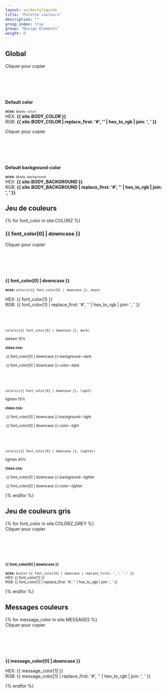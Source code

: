 ```yaml
---
layout: asidestyleguide
title: "Palette couleurs"
description: ""
group_index: true
group: "Design Elements"
weight: 0
---
```


## Global

<div class="row row-sm-noborder">
  <div class="col-xs-12 col-sm-4">
    <div class="clipboard-copy" style="height:100px;background:{{ site.BODY_COLOR }}" data-color-copy="{{ site.BODY_COLOR }}"><div class="copy bold">Cliquer pour copier</div></div>
    <p class="mvm"><strong>Default color</strong></p>
    <p class="mvm"><small><strong>scss:</strong> <code>$body-color</code></small><br/>HEX: <strong>{{ site.BODY_COLOR }}</strong><br/>RGB: <strong>{{ site.BODY_COLOR | replace_first: '#', '' | hex_to_rgb | join: ', ' }}</strong></p>
  </div>
  <div class="col-xs-12 col-sm-4">
    <div class="clipboard-copy" style="height:100px;background:{{ site.BODY_BACKGROUND }}" data-color-copy="{{ site.BODY_BACKGROUND }}"><div class="copy bold">Cliquer pour copier</div></div>
    <p class="mvm"><strong>Default background-color</strong></p>
    <p class="mvm"><small><strong>scss:</strong> <code>$body-background</code></small><br/>HEX: <strong>{{ site.BODY_BACKGROUND }}</strong><br/>RGB: <strong>{{ site.BODY_BACKGROUND | replace_first: '#', '' | hex_to_rgb | join: ', ' }}</strong></p>
  </div>
</div>

<!--
### Liens

<div class="row row-sm-noborder">
{% for link_color in site.LINK %}
  <div class="col-xs-12 col-sm-3">
    <div class="{{ link_color[0] | downcase }}-background clipboard-copy" style="height:100px;background:{{ link_color[1] }}"></div>
    <p class="mvm">lien: état <strong>{{ link_color[0] | downcase }}</strong></p>
    <p class="mvm">HEX: {{ link_color[1] }}<br/>RGB: {{ link_color[1] | replace_first: '#', '' | hex_to_rgb | join: ', ' }}</p>
    <p class="mvm"><span class="{{ link_color[0] | downcase }}-background clipboard-copy" style="padding:5px;color:#fff;background:{{ link_color[1] }}">.{{ link_color[0] | downcase }}-background</span><span class="{{ link_color[0] | downcase }}-color clipboard-copy" style="padding:5px;color:{{ link_color[1] }}">.{{ link_color[0] | downcase }}-color</span><span style="padding:5px;border:1px solid;border-color:{{ link_color[1] }};color:{{ link_color[1] }}">.{{ link_color[0] | downcase }}-border</span></p>
  </div>
{% endfor %}
</div>
 -->

## Jeu de couleurs

{% for font_color in site.COLORZ %}
  <h3>{{ font_color[0] | downcase }}</h3>
  <div class="row">
    <div class="col-xs-12 col-sm-4">
      <div class="{{ font_color[0] | downcase }}-background clipboard-copy" style="height:100px;" data-color-copy="{{ font_color[1] }}"><div class="copy bold">Cliquer pour copier</div></div>
      <p class="mtm mb-0"><strong>{{ font_color[0] | downcase }}</strong></p>
      <p class="mt-0 mbm"><small><strong>scss:</strong> <code>coloriz({{ font_color[0] | downcase }}, base)</code></small></p>
      <p class="mvm">HEX: {{ font_color[1] }}<br/>RGB: {{ font_color[1] | replace_first: '#', '' | hex_to_rgb | join: ', ' }}</p>
    </div>
    <div class="col-xs-12 col-sm-8">
      <div class="row row-sm-noborder">
        <div class="col-xs-12 col-sm-4">
          <div class="{{ font_color[0] | downcase }}-background--dark" style="height:40px;"></div>
          <p class="bold mtm mb-0"><small><code>coloriz({{ font_color[0] | downcase }}, dark)</code></small></p>
          <p class="mt-0 mbm"><small>darken 15%</small></p>
          <p class="mt-0 mb-0"><small><strong>class css:</strong></small></p>
          <p class="mt-0 mb-0"><small>.{{ font_color[0] | downcase }}-background--dark</small></p>
          <p class="mt-0 mb-0"><small>.{{ font_color[0] | downcase }}-color--dark</small></p>
        </div>
        <div class="col-xs-12 col-sm-4">
          <div class="{{ font_color[0] | downcase }}-background--light" style="height:40px;"></div>
          <p class="bold mtm mb-0"><small><code>coloriz({{ font_color[0] | downcase }}, light)</code></small></p>
          <p class="mt-0 mbm"><small>lighten 15%</small></p>
          <p class="mt-0 mb-0"><small><strong>class css:</strong></small></p>
          <p class="mt-0 mb-0"><small>.{{ font_color[0] | downcase }}-background--light</small></p>
          <p class="mt-0 mb-0"><small>.{{ font_color[0] | downcase }}-color--light</small></p>
        </div>
        <div class="col-xs-12 col-sm-4">
          <div class="{{ font_color[0] | downcase }}-background--lighter" style="height:40px;"></div>
          <p class="bold mtm mb-0"><small><code>coloriz({{ font_color[0] | downcase }}, lighter)</code></small></p>
          <p class="mt-0 mbm"><small>lighten 45%</small></p>
          <p class="mt-0 mb-0"><small><strong>class css:</strong></small></p>
          <p class="mt-0 mb-0"><small>.{{ font_color[0] | downcase }}-background--lighter</small></p>
          <p class="mt-0 mb-0"><small>.{{ font_color[0] | downcase }}-color--lighter</small></p>
        </div>
      </div>
    </div>
  </div>
{% endfor %}

## Jeu de couleurs gris

<div class="row row-sm-noborder justify-content-sm-space-between">
{% for font_color in site.COLORZ_GREY %}
  <div class="col-xs-12 col-sm-2">
    <div class="{{ font_color[0] | downcase }}-background clipboard-copy" style="height:100px;background:{{ font_color[1] }}" data-color-copy="{{ font_color[1] }}"><div class="copy bold">Cliquer pour copier</div></div>
    <p class="mvm"><small><strong>{{ font_color[0] | downcase }}</strong></small></p>
    <p class="mvm"><small><strong>scss:</strong> <code>$color-{{ font_color[0] | downcase | replace_first: '_', '-' }}</code></small><br/>
    <small>HEX: {{ font_color[1] }}<br/>RGB: {{ font_color[1] | replace_first: '#', '' | hex_to_rgb | join: ', ' }}</small></p>
  </div>
{% endfor %}
</div>

## Messages couleurs

<div class="row row-xs-noborder">
{% for message_color in site.MESSAGES %}
  <div class="col-xs-6 col-sm-2 col-md-3">
    <div class="{{ message_color[0] | downcase }}-background clipboard-copy" style="height:100px;background:{{ message_color[1] }}" data-color-copy="{{ message_color[1] }}"><div class="copy bold">Cliquer pour copier</div></div>
    <p class="mvm"><strong>{{ message_color[0] | downcase }}</strong></p>
    <p class="mvm">HEX: {{ message_color[1] }}<br/>RGB: {{ message_color[1] | replace_first: '#', '' | hex_to_rgb | join: ', ' }}</p>
  </div>
{% endfor %}
</div>

<!-- {% colorzTree A|B %} -->
